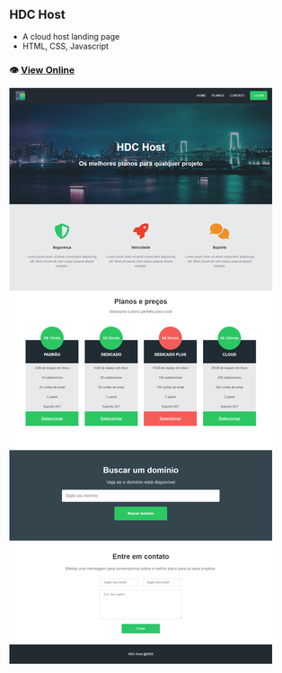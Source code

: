 ## HDC Host
- A cloud host landing page
- HTML, CSS, Javascript

### 👁️ [View Online](https://frontiago.github.io/hdc-host)

![Print](./print-hdc-host.png)

